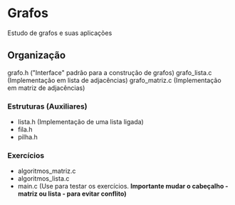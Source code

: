# Grafos

Estudo de grafos e suas aplicações

## Organização

grafo.h ("Interface" padrão para a construção de grafos)
grafo_lista.c (Implementação em lista de adjacências)
grafo_matriz.c (Implementação em matriz de adjacências)

### Estruturas (Auxiliares)

- lista.h (Implementação de uma lista ligada)
- fila.h
- pilha.h
	
### Exercícios

- algoritmos_matriz.c
- algoritmos_lista.c
- main.c (Use para testar os exercícios.
	**Importante mudar o cabeçalho - matriz ou lista - para evitar conflito)**